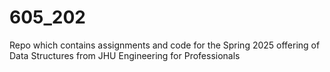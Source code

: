 # 605_202
Repo which contains assignments and code for the Spring 2025 offering of Data Structures from JHU Engineering for Professionals
